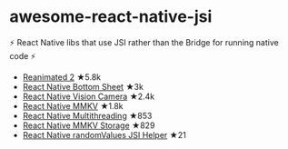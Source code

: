 # awesome-react-native-jsi
⚡️ React Native libs that use JSI rather than the Bridge for running native code ⚡️

- [Reanimated 2](https://github.com/software-mansion/react-native-reanimated) ★5.8k
- [React Native Bottom Sheet](https://github.com/gorhom/react-native-bottom-sheet) ★3k
- [React Native Vision Camera](https://github.com/cuvent/react-native-vision-camera) ★2.4k
- [React Native MMKV](https://github.com/mrousavy/react-native-mmkv) ★1.8k
- [React Native Multithreading](https://github.com/mrousavy/react-native-multithreading) ★853
- [React Native MMKV Storage](https://github.com/ammarahm-ed/react-native-mmkv-storage) ★829
- [React Native randomValues JSI Helper](https://github.com/mateioprea/react-native-random-values-jsi-helper) ★21
